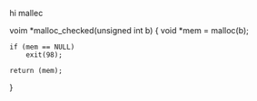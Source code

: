  hi mallec

voim *malloc_checked(unsigned int b)
{
	void *mem = malloc(b);

	if (mem == NULL)
		exit(98);

	return (mem);
}
